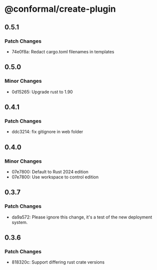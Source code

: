 # @conformal/create-plugin

## 0.5.1

### Patch Changes

- 74e0f8a: Redact cargo.toml filenames in templates

## 0.5.0

### Minor Changes

- 0d15265: Upgrade rust to 1.90

## 0.4.1

### Patch Changes

- ddc3214: fix gitignore in web folder

## 0.4.0

### Minor Changes

- 07e7800: Default to Rust 2024 edition
- 07e7800: Use workspace to control edition

## 0.3.7

### Patch Changes

- da9a572: Please ignore this change, it's a test of the new deployment system.

## 0.3.6

### Patch Changes

- 818320c: Support differing rust crate versions
